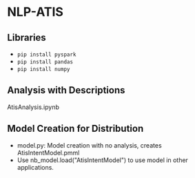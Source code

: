 # NLP-ATIS

## Libraries

* `pip install pyspark`
* `pip install pandas`
* `pip install numpy`

## Analysis with Descriptions

AtisAnalysis.ipynb

## Model Creation for Distribution

- model.py: Model creation with no analysis, creates AtisIntentModel.pmml
- Use nb_model.load("AtisIntentModel") to use model in other applications.
